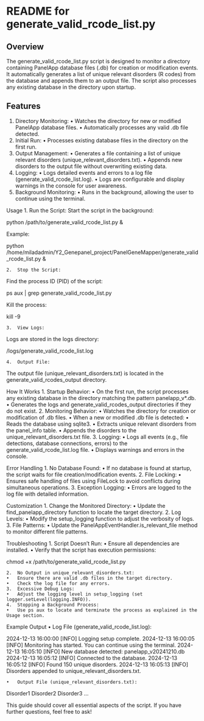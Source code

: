 # README for generate_valid_rcode_list.py

## Overview

The generate_valid_rcode_list.py script is designed to monitor a directory containing PanelApp database files (.db) for creation or modification events. It automatically generates a list of unique relevant disorders (R codes) from the database and appends them to an output file. The script also processes any existing database in the directory upon startup.

## Features

1.	Directory Monitoring:
	•	Watches the directory for new or modified PanelApp database files.
	•	Automatically processes any valid .db file detected.
2.	Initial Run:
	•	Processes existing database files in the directory on the first run.
3.	Output Management:
	•	Generates a file containing a list of unique relevant disorders (unique_relevant_disorders.txt).
	•	Appends new disorders to the output file without overwriting existing data.
4.	Logging:
	•	Logs detailed events and errors to a log file (generate_valid_rcode_list.log).
	•	Logs are configurable and display warnings in the console for user awareness.
5.	Background Monitoring:
	•	Runs in the background, allowing the user to continue using the terminal.


Usage
	1.	Run the Script:
Start the script in the background:

python /path/to/generate_valid_rcode_list.py &

Example:

python /home/miladadmin/Y2_Genepanel_project/PanelGeneMapper/generate_valid_rcode_list.py &


	2.	Stop the Script:
Find the process ID (PID) of the script:

ps aux | grep generate_valid_rcode_list.py

Kill the process:

kill -9 <PID>


	3.	View Logs:
Logs are stored in the logs directory:

/logs/generate_valid_rcode_list.log


	4.	Output File:
The output file (unique_relevant_disorders.txt) is located in the generate_valid_rcodes_output directory.

How It Works
	1.	Startup Behavior:
	•	On the first run, the script processes any existing database in the directory matching the pattern panelapp_v*.db.
	•	Generates the logs and generate_valid_rcodes_output directories if they do not exist.
	2.	Monitoring Behavior:
	•	Watches the directory for creation or modification of .db files.
	•	When a new or modified .db file is detected:
	•	Reads the database using sqlite3.
	•	Extracts unique relevant disorders from the panel_info table.
	•	Appends the disorders to the unique_relevant_disorders.txt file.
	3.	Logging:
	•	Logs all events (e.g., file detections, database connections, errors) to the generate_valid_rcode_list.log file.
	•	Displays warnings and errors in the console.

Error Handling
	1.	No Database Found:
	•	If no database is found at startup, the script waits for file creation/modification events.
	2.	File Locking:
	•	Ensures safe handling of files using FileLock to avoid conflicts during simultaneous operations.
	3.	Exception Logging:
	•	Errors are logged to the log file with detailed information.

Customization
	1.	Change the Monitored Directory:
	•	Update the find_panelapp_directory function to locate the target directory.
	2.	Log Levels:
	•	Modify the setup_logging function to adjust the verbosity of logs.
	3.	File Patterns:
	•	Update the PanelAppEventHandler.is_relevant_file method to monitor different file patterns.

Troubleshooting
	1.	Script Doesn’t Run:
	•	Ensure all dependencies are installed.
	•	Verify that the script has execution permissions:

chmod +x /path/to/generate_valid_rcode_list.py


	2.	No Output in unique_relevant_disorders.txt:
	•	Ensure there are valid .db files in the target directory.
	•	Check the log file for any errors.
	3.	Excessive Debug Logs:
	•	Adjust the logging level in setup_logging (set logger.setLevel(logging.INFO)).
	4.	Stopping a Background Process:
	•	Use ps aux to locate and terminate the process as explained in the Usage section.

Example Output
	•	Log File (generate_valid_rcode_list.log):

2024-12-13 16:00:00 [INFO] Logging setup complete.
2024-12-13 16:00:05 [INFO] Monitoring has started. You can continue using the terminal.
2024-12-13 16:05:10 [INFO] New database detected: panelapp_v20241210.db
2024-12-13 16:05:12 [INFO] Connected to the database.
2024-12-13 16:05:12 [INFO] Found 150 unique disorders.
2024-12-13 16:05:13 [INFO] Disorders appended to unique_relevant_disorders.txt.


	•	Output File (unique_relevant_disorders.txt):

Disorder1
Disorder2
Disorder3
...

This guide should cover all essential aspects of the script. If you have further questions, feel free to ask!
